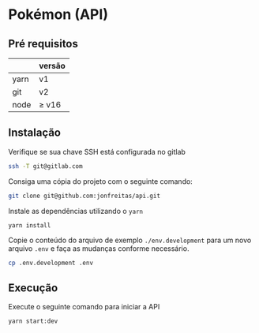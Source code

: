# Pokémon (API)

## Pré requisitos

|      | versão |
| ---- | ------ |
| yarn | v1     |
| git  | v2     |
| node | ≥ v16  |


## Instalação

Verifique se sua chave SSH está configurada no gitlab
```sh
ssh -T git@gitlab.com
```

Consiga uma cópia do projeto com o seguinte comando:
```sh
git clone git@github.com:jonfreitas/api.git
```

Instale as dependências utilizando o `yarn`
```sh
yarn install
```

Copie o conteúdo do arquivo de exemplo `./env.development` para um novo arquivo `.env` e faça as mudanças conforme necessário.
```sh
cp .env.development .env
```

## Execução

Execute o seguinte comando para iniciar a API
```sh
yarn start:dev
```
